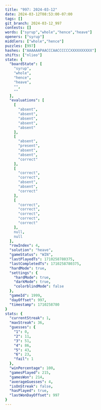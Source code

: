 ```yaml
---
title: "997: 2024-03-12"
date: 2024-03-12T08:53:00-07:00
tags: []
git_branch: 2024-03-12_997
contests: []
words: ["syrup","whole","hence","heave"]
openers: ["syrup"]
middlers: ["whole","hence"]
puzzles: [997]
hashes: ["AAAAAAPAACCCAACCCCCCXXXXXXXXXX"]
shifts: ["nlieo"]
state: {
  "boardState": [
    "syrup",
    "whole",
    "hence",
    "heave",
    "",
    ""
  ],
  "evaluations": [
    [
      "absent",
      "absent",
      "absent",
      "absent",
      "absent"
    ],
    [
      "absent",
      "present",
      "absent",
      "absent",
      "correct"
    ],
    [
      "correct",
      "correct",
      "absent",
      "absent",
      "correct"
    ],
    [
      "correct",
      "correct",
      "correct",
      "correct",
      "correct"
    ],
    null,
    null
  ],
  "rowIndex": 4,
  "solution": "heave",
  "gameStatus": "WIN",
  "lastPlayedTs": 1710258780375,
  "lastCompletedTs": 1710258780375,
  "hardMode": true,
  "settings": {
    "hardMode": true,
    "darkMode": true,
    "colorblindMode": false
  },
  "gameId": 1999,
  "dayOffset": 997,
  "timestamp": 1710258780
}
stats: {
  "currentStreak": 1,
  "maxStreak": 36,
  "guesses": {
    "1": 0,
    "2": 11,
    "3": 51,
    "4": 86,
    "5": 43,
    "6": 23,
    "fail": 1
  },
  "winPercentage": 100,
  "gamesPlayed": 215,
  "gamesWon": 214,
  "averageGuesses": 4,
  "isOnStreak": false,
  "hasPlayed": true,
  "lastWonDayOffset": 997
}
---
```

<!-- more -->

